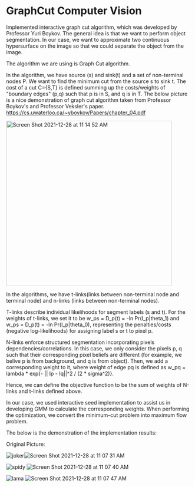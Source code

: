 # GraphCut Computer Vision

Implemented interactive graph cut algorithm, which was developed by Professor Yuri Boykov. The general idea is that we want to perform object segmentation. In our case, we want to approximate two continuous hypersurface on the image so that we could separate the object from the image.

The algorithm we are using is Graph Cut algorithm. 

In the algorithm, we have source (s) and sink(t) and a set of non-terminal nodes P. We want to find the minimum cut from the source s to sink t. The cost of a cut C={S,T} is defined summing up the costs/weights of "boundary edges" (p,q) such that p is in S, and q is in T. The below picture is a nice demonstration of graph cut algorithm taken from Professor Boykov's and Professor Veksler's paper. https://cs.uwaterloo.ca/~yboykov/Papers/chapter_04.pdf

<img width="449" alt="Screen Shot 2021-12-28 at 11 14 52 AM" src="https://user-images.githubusercontent.com/54965707/147585592-874703ef-f450-4e8f-b64b-1e1b6a8b0385.png">

In the algorithms, we have t-links(links between non-terminal node and terminal node) and n-links (links between non-terminal nodes).

T-links describe individual likelihoods for segment labels (s and t). For the weights of t-links, we set it to be w_ps = D_p(t) = -ln Pr(I_p|theta_1) and w_ps = D_p(t) = -ln Pr(I_p|theta_0), representing the penalties/costs (negative log-likelihoods) for assigning label s or t to pixel p.

N-links enforce structured segmentation incorporating pixels dependencies/correlations. In this case, we only consider the pixels p, q such that their corresponding pixel beliefs are different (for example, we belive p is from background, and q is from object). Then, we add a corresponding weight to it, where weight of edge pq is defined as w_pq = lambda * exp{- || Ip - Iq||^2 / (2 * sigma^2)}.

Hence, we can define the objective function to be the sum of weights of N-links and t-links defined above.

In our case, we used interactive seed implementation to assist us in developing GMM to calculate the corresponding weights. When performing the optimization, we convert the minimum-cut problem into maximum flow problem. 

The below is the demonstration of the implementation results:

Original Picture:

![joker](https://user-images.githubusercontent.com/54965707/147587857-85253080-7bff-4d8a-8415-c459260a6630.jpg)![Screen Shot 2021-12-28 at 11 07 31 AM](https://user-images.githubusercontent.com/54965707/147585569-7b6e2e17-1ff4-43dd-9555-5b8ee3e538f5.png)

![spidy](https://user-images.githubusercontent.com/54965707/147587808-0af0d405-902c-478d-a88b-29290550e2cc.jpeg)
![Screen Shot 2021-12-28 at 11 07 40 AM](https://user-images.githubusercontent.com/54965707/147585579-96c29e5d-6d4a-47fe-9427-44de1fa6ae39.png)

![lama](https://user-images.githubusercontent.com/54965707/147587871-890a2de5-cf0d-430e-910d-f8bd4530e1c5.jpg)
![Screen Shot 2021-12-28 at 11 07 47 AM](https://user-images.githubusercontent.com/54965707/147585583-ac65a475-28e3-422a-b813-72b2f35c0375.png)
